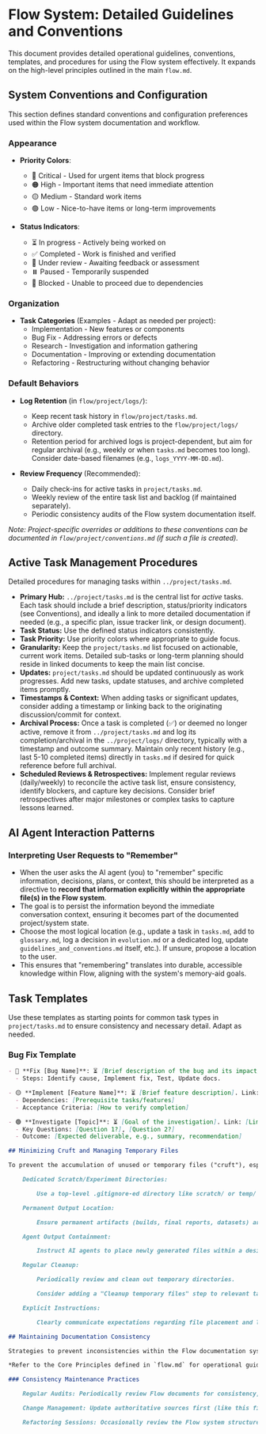       
# Flow System: Detailed Guidelines and Conventions

This document provides detailed operational guidelines, conventions, templates, and procedures for using the Flow system effectively. It expands on the high-level principles outlined in the main `flow.md`.

## System Conventions and Configuration

This section defines standard conventions and configuration preferences used within the Flow system documentation and workflow.

### Appearance

-   **Priority Colors**:
    -   🔴 Critical - Used for urgent items that block progress
    -   🟠 High - Important items that need immediate attention
    -   🟡 Medium - Standard work items
    -   🟢 Low - Nice-to-have items or long-term improvements

-   **Status Indicators**:
    -   ⏳ In progress - Actively being worked on
    -   ✅ Completed - Work is finished and verified
    -   🔄 Under review - Awaiting feedback or assessment
    -   ⏸️ Paused - Temporarily suspended
    -   🚩 Blocked - Unable to proceed due to dependencies

### Organization

-   **Task Categories** (Examples - Adapt as needed per project):
    -   Implementation - New features or components
    -   Bug Fix - Addressing errors or defects
    -   Research - Investigation and information gathering
    -   Documentation - Improving or extending documentation
    -   Refactoring - Restructuring without changing behavior

### Default Behaviors

-   **Log Retention** (in `flow/project/logs/`):
    -   Keep recent task history in `flow/project/tasks.md`.
    -   Archive older completed task entries to the `flow/project/logs/` directory.
    -   Retention period for archived logs is project-dependent, but aim for regular archival (e.g., weekly or when `tasks.md` becomes too long). Consider date-based filenames (e.g., `logs_YYYY-MM-DD.md`).

-   **Review Frequency** (Recommended):
    -   Daily check-ins for active tasks in `project/tasks.md`.
    -   Weekly review of the entire task list and backlog (if maintained separately).
    -   Periodic consistency audits of the Flow system documentation itself.

*Note: Project-specific overrides or additions to these conventions can be documented in `flow/project/conventions.md` (if such a file is created).*

## Active Task Management Procedures

Detailed procedures for managing tasks within `../project/tasks.md`.

-   **Primary Hub:** `../project/tasks.md` is the central list for *active* tasks. Each task should include a brief description, status/priority indicators (see Conventions), and ideally a link to more detailed documentation if needed (e.g., a specific plan, issue tracker link, or design document).
-   **Task Status:** Use the defined status indicators consistently.
-   **Task Priority:** Use priority colors where appropriate to guide focus.
-   **Granularity:** Keep the `project/tasks.md` list focused on actionable, current work items. Detailed sub-tasks or long-term planning should reside in linked documents to keep the main list concise.
-   **Updates:** `project/tasks.md` should be updated continuously as work progresses. Add new tasks, update statuses, and archive completed items promptly.
-   **Timestamps & Context:** When adding tasks or significant updates, consider adding a timestamp or linking back to the originating discussion/commit for context.
-   **Archival Process:** Once a task is completed (✅) or deemed no longer active, remove it from `../project/tasks.md` and log its completion/archival in the `../project/logs/` directory, typically with a timestamp and outcome summary. Maintain only recent history (e.g., last 5-10 completed items) directly in `tasks.md` if desired for quick reference before full archival.
-   **Scheduled Reviews & Retrospectives:** Implement regular reviews (daily/weekly) to reconcile the active task list, ensure consistency, identify blockers, and capture key decisions. Consider brief retrospectives after major milestones or complex tasks to capture lessons learned.

## AI Agent Interaction Patterns

### Interpreting User Requests to "Remember"
- When the user asks the AI agent (you) to "remember" specific information, decisions, plans, or context, this should be interpreted as a directive to **record that information explicitly within the appropriate file(s) in the Flow system**.
- The goal is to persist the information beyond the immediate conversation context, ensuring it becomes part of the documented project/system state.
- Choose the most logical location (e.g., update a task in `tasks.md`, add to `glossary.md`, log a decision in `evolution.md` or a dedicated log, update `guidelines_and_conventions.md` itself, etc.). If unsure, propose a location to the user.
- This ensures that "remembering" translates into durable, accessible knowledge within Flow, aligning with the system's memory-aid goals.

## Task Templates

Use these templates as starting points for common task types in `project/tasks.md` to ensure consistency and necessary detail. Adapt as needed.

### Bug Fix Template

```markdown
- 🔴 **Fix [Bug Name]**: ⏳ [Brief description of the bug and its impact]. Link: [Link to issue tracker/detailed report]
  - Steps: Identify cause, Implement fix, Test, Update docs.

- 🟡 **Implement [Feature Name]**: ⏳ [Brief feature description]. Link: [Link to spec/design doc]
  - Dependencies: [Prerequisite tasks/features]
  - Acceptance Criteria: [How to verify completion]

- 🟢 **Investigate [Topic]**: ⏳ [Goal of the investigation]. Link: [Link to research notes/document]
  - Key Questions: [Question 1?], [Question 2?]
  - Outcome: [Expected deliverable, e.g., summary, recommendation]

## Minimizing Cruft and Managing Temporary Files

To prevent the accumulation of unused or temporary files ("cruft"), especially when using automated tools or AI agents:

    Dedicated Scratch/Experiment Directories:

        Use a top-level .gitignore-ed directory like scratch/ or temp/ for temporary scripts, outputs, data samples, and exploratory work. Files here are considered ephemeral.

    Permanent Output Location:

        Ensure permanent artifacts (builds, final reports, datasets) are placed in designated project directories (e.g., dist/, artifacts/, data/processed/). Do not leave permanent outputs in temporary directories.

    Agent Output Containment:

        Instruct AI agents to place newly generated files within a designated subdirectory (e.g., scratch/agent_output/) unless explicitly intended as permanent additions to core directories (src/, tests/, docs/).

    Regular Cleanup:

        Periodically review and clean out temporary directories.

        Consider adding a "Cleanup temporary files" step to relevant task checklists in project/tasks.md.

    Explicit Instructions:

        Clearly communicate expectations regarding file placement and lifespan when initiating tasks involving file creation, especially with AI agents.

## Maintaining Documentation Consistency

Strategies to prevent inconsistencies within the Flow documentation system itself:

*Refer to the Core Principles defined in `flow.md` for operational guidelines.*

### Consistency Maintenance Practices

    Regular Audits: Periodically review Flow documents for consistency, broken links, and duplicated information.

    Change Management: Update authoritative sources first (like this file), then propagate changes or update references in other documents. Document significant changes (perhaps in `../meta/evolution.md` or a dedicated `../meta/CHANGELOG.md`).

    Refactoring Sessions: Occasionally review the Flow system structure itself for potential improvements or simplification. Remove outdated documents or sections.